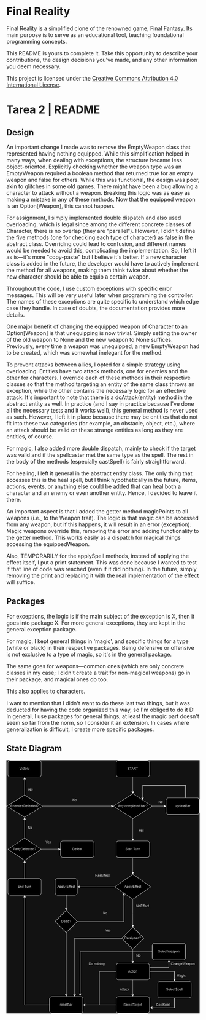 # Final Reality

Final Reality is a simplified clone of the renowned game, Final Fantasy. Its main purpose is to
serve as an educational tool, teaching foundational programming concepts.

This README is yours to complete it. Take this opportunity to describe your contributions, the
design decisions you've made, and any other information you deem necessary.

This project is licensed under the
[Creative Commons Attribution 4.0 International License](https://creativecommons.org/licenses/by/4.0/).

# Tarea 2 | README

## Design

An important change I made was to remove the EmptyWeapon class that represented having nothing equipped. While this simplification helped in many ways, when dealing with exceptions, the structure became less object-oriented. Explicitly checking whether the weapon type was an EmptyWeapon required a boolean method that returned true for an empty weapon and false for others. While this was functional, the design was poor, akin to glitches in some old games. There might have been a bug allowing a character to attack without a weapon. Breaking this logic was as easy as making a mistake in any of these methods. Now that the equipped weapon is an Option[Weapon], this cannot happen.

For assignment, I simply implemented double dispatch and also used overloading, which is legal since among the different concrete classes of Character, there is no overlap (they are "parallel"). However, I didn't define the five methods (one for checking each type of character) as false in the abstract class. Overriding could lead to confusion, and different names would be needed to avoid this, complicating the implementation. So, I left it as is—it's more "copy-paste" but I believe it's better. If a new character class is added in the future, the developer would have to actively implement the method for all weapons, making them think twice about whether the new character should be able to equip a certain weapon.

Throughout the code, I use custom exceptions with specific error messages. This will be very useful later when programming the controller. The names of these exceptions are quite specific to understand which edge case they handle. In case of doubts, the documentation provides more details.

One major benefit of changing the equipped weapon of Character to an Option[Weapon] is that unequipping is now trivial. Simply setting the owner of the old weapon to None and the new weapon to None suffices. Previously, every time a weapon was unequipped, a new EmptyWeapon had to be created, which was somewhat inelegant for the method.

To prevent attacks between allies, I opted for a simple strategy using overloading. Entities have two attack methods, one for enemies and the other for characters. I override each of these methods in their respective classes so that the method targeting an entity of the same class throws an exception, while the other contains the necessary logic for an effective attack. It's important to note that there is a doAttack(entity) method in the abstract entity as well. In practice (and I say in practice because I've done all the necessary tests and it works well), this general method is never used as such. However, I left it in place because there may be entities that do not fit into these two categories (for example, an obstacle, object, etc.), where an attack should be valid on these strange entities as long as they are entities, of course.

For magic, I also added more double dispatch, mainly to check if the target was valid and if the spellcaster met the same type as the spell. The rest in the body of the methods (especially castSpell) is fairly straightforward.

For healing, I left it general in the abstract entity class. The only thing that accesses this is the heal spell, but I think hypothetically in the future, items, actions, events, or anything else could be added that can heal both a character and an enemy or even another entity. Hence, I decided to leave it there.

An important aspect is that I added the getter method magicPoints to all weapons (i.e., to the Weapon trait). The logic is that magic can be accessed from any weapon, but if this happens, it will result in an error (exception). Magic weapons override this, removing the error and adding functionality to the getter method. This works easily as a dispatch for magical things accessing the equippedWeapon.

Also, TEMPORARILY for the applySpell methods, instead of applying the effect itself, I put a print statement. This was done because I wanted to test if that line of code was reached (even if it did nothing). In the future, simply removing the print and replacing it with the real implementation of the effect will suffice.

## Packages

For exceptions, the logic is if the main subject of the exception is X, then it goes into package X. For more general exceptions, they are kept in the general exception package.

For magic, I kept general things in 'magic', and specific things for a type (white or black) in their respective packages. Being defensive or offensive is not exclusive to a type of magic, so it's in the general package.

The same goes for weapons—common ones (which are only concrete classes in my case; I didn't create a trait for non-magical weapons) go in their package, and magical ones do too.

This also applies to characters.

I want to mention that I didn't want to do these last two things, but it was deducted for having the code organized this way, so I'm obliged to do it D: In general, I use packages for general things, at least the magic part doesn't seem so far from the norm, so I consider it an extension. In cases where generalization is difficult, I create more specific packages.

## State Diagram

![State_Diagram](docs/Diagrama%20MEMES2.jpg)